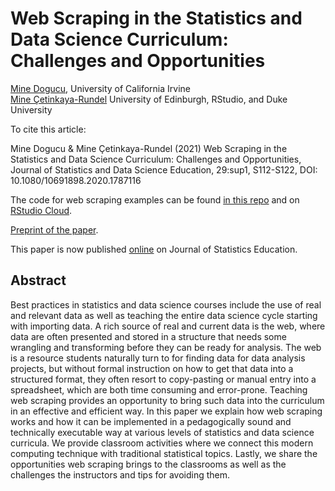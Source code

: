 # Web Scraping in the Statistics and Data Science Curriculum: Challenges and Opportunities

[Mine Dogucu](https://mdogucu.ics.uci.edu), University of California Irvine  
[Mine Çetinkaya-Rundel](http://www2.stat.duke.edu/~mc301) University of Edinburgh, RStudio, and Duke University

To cite this article:

Mine Dogucu & Mine Çetinkaya-Rundel (2021) Web Scraping in the Statistics and Data Science Curriculum: Challenges and Opportunities, Journal of Statistics and Data
Science Education, 29:sup1, S112-S122, DOI: 10.1080/10691898.2020.1787116

The code for web scraping examples can be found [in this repo](https://github.com/mdogucu/web-scrape/tree/master/opensecrets) and on [RStudio Cloud](https://rstudio.cloud/project/797118).

[Preprint of the paper](https://github.com/mdogucu/web-scrape/blob/master/web_scrape.pdf).

This paper is now published [online](https://www.tandfonline.com/doi/full/10.1080/10691898.2020.1787116) on Journal of Statistics Education.


## Abstract

Best practices in statistics and data science courses include the use of real and relevant data as well as teaching the entire data science cycle starting with importing data. A rich source of real and current data is the web, where data are often presented and stored in a structure that needs some wrangling and transforming before they can be ready for analysis. The web is a resource students naturally turn to for finding data for data analysis projects, but without formal instruction on how to get that data into a structured format, they often resort to copy-pasting or manual entry into a spreadsheet, which are both time consuming and error-prone. Teaching web scraping provides an opportunity to bring such data into the curriculum in an effective and efficient way. In this paper we explain how web scraping works and how it can be implemented in a pedagogically sound and technically executable way at various levels of statistics and data science curricula. We provide classroom activities where we connect this modern computing technique with traditional statistical topics. Lastly, we share the opportunities web scraping brings to the classrooms as well as the challenges the instructors and tips for avoiding them.
